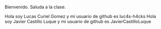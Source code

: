 Bienvenido. Saluda a la clase.

Hola soy Lucas Curiel Gomez y mi usuario de github es luc4s-h4cks
Hola soy Javier Castillo Luque y mi usuario de github es JavierCastilloLuque
